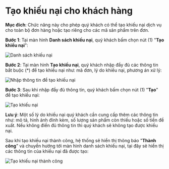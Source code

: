 # Tạo khiếu nại cho khách hàng

**Mục đích**: Chức năng này cho phép quý khách có thể tạo khiếu nại dịch vụ cho toàn bộ đơn hàng hoặc tạo riêng cho các mã sản phẩm trên đơn.

**Bước 1**: Tại màn hình **Danh sách khiếu nại**, quý khách bấm chọn nút \(1\) "**Tạo khiếu nại**":

![Danh s&#xE1;ch khi&#x1EBF;u n&#x1EA1;i](https://user-images.githubusercontent.com/64824123/103626740-3723f680-4f6f-11eb-8ed6-f1284b5d0e4e.png)

**Bước 2**: Tại màn hình **Tạo khiếu nại**, quý khách nhập đầy đủ các thông tin bắt buộc \(\*\) để tạo khiếu nại như: mã đơn, lý do khiếu nại, phương án xử lý:

![Nh&#x1EAD;p th&#xF4;ng tin &#x111;&#x1EC3; t&#x1EA1;o khi&#x1EBF;u n&#x1EA1;i](https://user-images.githubusercontent.com/64824123/103628051-0775ee00-4f71-11eb-8e01-14b14645ad58.png)

**Bước 3**: Sau khi nhập đầy đủ thông tin, quý khách bấm chọn nút \(1\) "**Tạo**" để tạo khiếu nại:

![T&#x1EA1;o khi&#x1EBF;u n&#x1EA1;i](https://user-images.githubusercontent.com/64824123/103628852-23c65a80-4f72-11eb-91dc-e04036d17ae2.png)

**Lưu ý**: Một số lý do khiếu nại quý khách cần cung cấp thêm các thông tin như: mô tả, hình ảnh đính kèm, số lượng sản phẩm còn thiếu hoặc số tiền đề xuất. Nếu không điền đủ thông tin thì quý khách sẽ không tạo được khiếu nại.

Sau khi tạo khiếu nại thành công, hệ thống sẽ hiển thị thông báo "**Thành công**" và chuyển hướng tới màn hình danh sách khiếu nại, tại đây sẽ hiển thị các thông tin của khiếu nại đã được tạo:

![T&#x1EA1;o khi&#x1EBF;u n&#x1EA1;i th&#xE0;nh c&#xF4;ng](https://user-images.githubusercontent.com/64824123/103629792-5755b480-4f73-11eb-9160-4ca19c691a6a.png)

